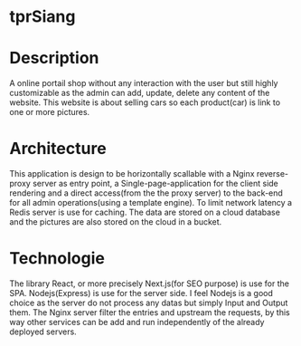 # tprSiang

# Description
A online portail shop without any interaction with the user but still highly customizable as the admin can add, update, delete any content of the website. This website is about selling cars so each product(car) is link to one or more pictures.

# Architecture
This application is design to be horizontally scallable with a Nginx reverse-proxy server as entry point, a Single-page-application for the client side rendering and a direct access(from the the proxy server) to the back-end for all admin operations(using a template engine). To limit network latency a Redis server is use for caching. The data are stored on a cloud database and the pictures are also stored on the cloud in a bucket.

# Technologie
The library React, or more precisely Next.js(for SEO purpose) is use for the SPA. Nodejs(Express) is use for the server side. I feel Nodejs is a good choice as the server do not process any datas but simply Input and Output them. The Nginx server filter the entries and upstream the requests, by this way other services can be add and run independently of the already deployed servers.
